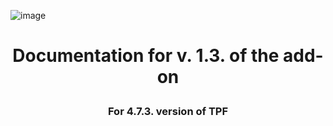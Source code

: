 ![image](https://user-images.githubusercontent.com/37147270/130256008-a0cbcf53-6e3b-4e5c-b128-ffa5d1f8dd08.png)
# <p align="center">Documentation for v. 1.3. of the add-on</p>
### <p align="center">For 4.7.3. version of TPF</p>

